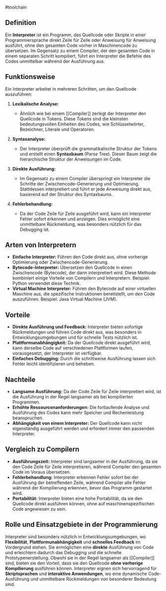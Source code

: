 #toolchain
## Definition
Ein **Interpreter** ist ein Programm, das Quellcode oder Skripte in einer Programmiersprache direkt Zeile für Zeile oder Anweisung für Anweisung ausführt, ohne den gesamten Code vorher in Maschinencode zu übersetzen. Im Gegensatz zu einem Compiler, der den gesamten Code in einem separaten Schritt kompiliert, führt ein Interpreter die Befehle des Codes unmittelbar während der Ausführung aus.

## Funktionsweise
Ein Interpreter arbeitet in mehreren Schritten, um den Quellcode auszuführen:

1. **Lexikalische Analyse:**
   - Ähnlich wie bei einem [[Compiler]] zerlegt der Interpreter den Quellcode in Tokens. Diese Tokens sind die kleinsten bedeutungsvollen Einheiten des Codes, wie Schlüsselwörter, Bezeichner, Literale und Operatoren.

2. **Syntaxanalyse:**
   - Der Interpreter überprüft die grammatikalische Struktur der Tokens und erstellt einen **Syntaxbaum** (Parse Tree). Dieser Baum zeigt die hierarchische Struktur der Anweisungen im Code.

3. **Direkte Ausführung:**
   - Im Gegensatz zu einem Compiler überspringt ein Interpreter die Schritte der Zwischencode-Generierung und Optimierung. Stattdessen interpretiert und führt er jede Anweisung direkt aus, basierend auf der Struktur des Syntaxbaums.

4. **Fehlerbehandlung:**
   - Da der Code Zeile für Zeile ausgeführt wird, kann ein Interpreter Fehler sofort erkennen und anzeigen. Dies ermöglicht eine unmittelbare Rückmeldung, was besonders nützlich für das Debugging ist.

## Arten von Interpretern
- **Einfache Interpreter:** Führen den Code direkt aus, ohne vorherige Optimierung oder Zwischencode-Generierung.
- **Bytecode-Interpreter:** Übersetzen den Quellcode in einen Zwischencode (Bytecode), der dann interpretiert wird. Diese Methode kombiniert einige Vorteile von Compilern und Interpretern. Beispiel: Python verwendet diese Technik.
- **Virtual Machine Interpreter:** Führen den Bytecode auf einer virtuellen Maschine aus, die spezifische Instruktionen bereitstellt, um den Code auszuführen. Beispiel: Java Virtual Machine (JVM).

## Vorteile
- **Direkte Ausführung und Feedback:** Interpreter bieten sofortige Rückmeldungen und führen Code direkt aus, was besonders in Entwicklungsumgebungen und für schnelle Tests nützlich ist.
- **Plattformunabhängigkeit:** Da der Quellcode direkt ausgeführt wird, kann derselbe Code auf verschiedenen Plattformen laufen, vorausgesetzt, der Interpreter ist verfügbar.
- **Einfaches Debugging:** Durch die schrittweise Ausführung lassen sich Fehler leicht identifizieren und beheben.

## Nachteile
- **Langsame Ausführung:** Da der Code Zeile für Zeile interpretiert wird, ist die Ausführung in der Regel langsamer als bei kompilierten Programmen.
- **Erhöhte Ressourcenanforderungen:** Die fortlaufende Analyse und Ausführung des Codes kann mehr Speicher und Rechenleistung beanspruchen.
- **Abhängigkeit von einem Interpreter:** Der Quellcode kann nicht eigenständig ausgeführt werden und erfordert immer den passenden Interpreter.

## Vergleich zu Compilern
- **Ausführungszeit:** Interpreter sind langsamer in der Ausführung, da sie den Code Zeile für Zeile interpretieren, während Compiler den gesamten Code im Voraus übersetzen.
- **Fehlerbehandlung:** Interpreter erkennen Fehler sofort bei der Ausführung der betreffenden Zeile, während Compiler alle Fehler während der Kompilierung erkennen, bevor das Programm gestartet wird.
- **Portabilität:** Interpreter bieten eine hohe Portabilität, da sie den Quellcode direkt ausführen können, ohne auf maschinenspezifischen Code angewiesen zu sein.

## Rolle und Einsatzgebiete in der Programmierung

Interpreter sind besonders nützlich in Entwicklungsumgebungen, wo **Flexibilität**, **Plattformunabhängigkeit** und **schnelles Feedback** im Vordergrund stehen. 
Sie ermöglichen eine **direkte** Ausführung von Code und erleichtern dadurch das Debugging und die schnelle Prototypenerstellung. Obwohl sie in der Regel langsamer als [[Compiler]] sind, bieten sie den Vorteil, dass sie den Quellcode **ohne vorherige Kompilierung** ausführen können. Interpreter eignen sich hervorragend für **Skriptsprachen** und **interaktive Anwendungen**, wo eine dynamische Code-Ausführung und unmittelbare Rückmeldungen von besonderer Bedeutung sind.


